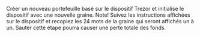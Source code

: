 Créer un nouveau portefeuille basé sur le dispositif Trezor et initialise le dispositif avec une nouvelle graine. Note! Suivez les instructions affichées sur le dispositif et recopiez les 24 mots de la graine qui seront affichés un à un. Sauter cette étape pourra causer une perte totale des fonds.
